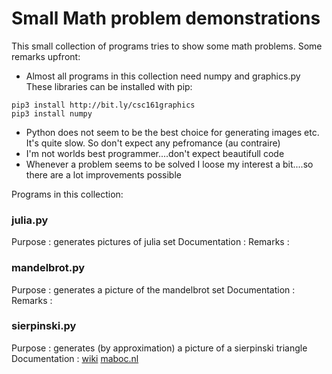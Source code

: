 # Small Math problem demonstrations

This small collection of programs tries to show some math problems.
Some remarks upfront:
- Almost all programs in this collection need numpy and graphics.py
These libraries can be installed with pip:
```
pip3 install http://bit.ly/csc161graphics
pip3 install numpy
```
- Python does not seem to be the best choice for generating images etc. It's quite slow. So don't expect any pefromance (au contraire)
- I'm not worlds best programmer....don't expect beautifull code
- Whenever a problem seems to be solved I loose my interest a bit....so there are a lot improvements possible

Programs in this collection:
### julia.py 
Purpose       : generates pictures of julia set
Documentation : 
Remarks       : 

### mandelbrot.py
Purpose       : generates a picture of the mandelbrot set
Documentation : 
Remarks       :

### sierpinski.py
Purpose       : generates (by approximation) a picture of a sierpinski triangle  
Documentation : [wiki](https://en.wikipedia.org/wiki/Sierpi%C5%84ski_triangle) [maboc.nl](https://maboc.nl/?p=358)  


